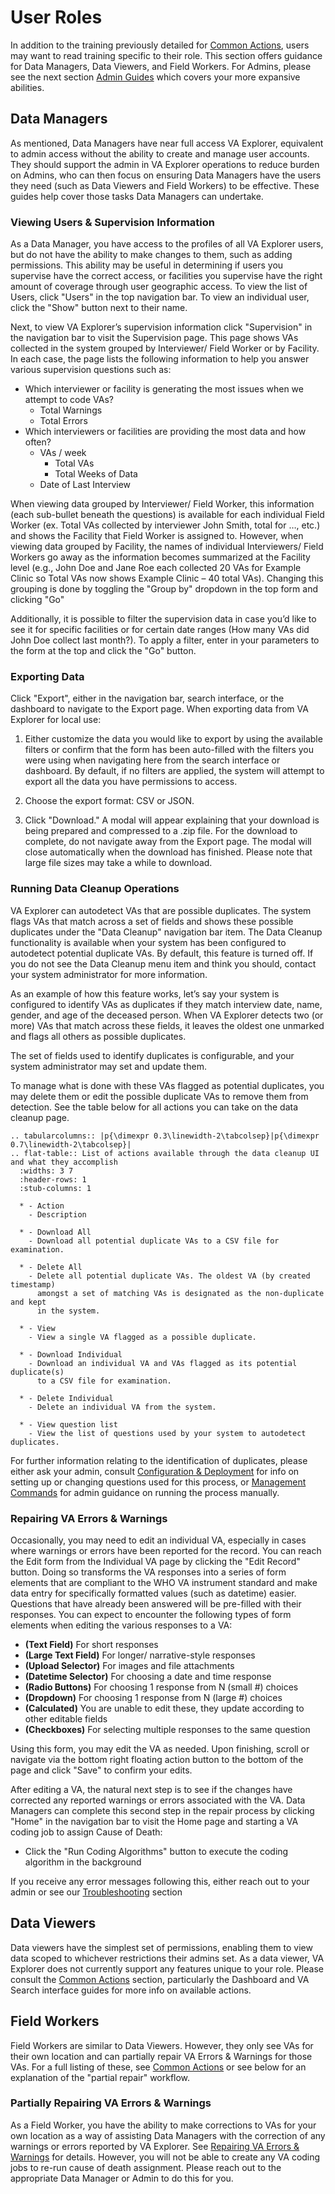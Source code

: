 # User Roles

In addition to the training previously detailed for [Common Actions](general/common_actions),
users may want to read training specific to their role. This section offers guidance
for Data Managers, Data Viewers, and Field Workers. For Admins, please see the
next section [Admin Guides](admin_guides) which covers your more expansive abilities.

## Data Managers

As mentioned, Data Managers have near full access VA Explorer, equivalent to
admin access without the ability to create and manage user accounts. They should
support the admin in VA Explorer operations to reduce burden on Admins, who can
then focus on ensuring Data Managers have the users they need (such as Data
Viewers and Field Workers) to be effective. These guides help cover those tasks
Data Managers can undertake.

### Viewing Users & Supervision Information

As a Data Manager, you have access to the profiles of all VA Explorer users, but
do not have the ability to make changes to them, such as adding permissions. This
ability may be useful in determining if users you supervise have the correct
access, or facilities you supervise have the right amount of coverage through
user geographic access. To view the list of Users, click "Users" in the top
navigation bar. To view an individual user, click the "Show" button next to
their name.

Next, to view VA Explorer’s supervision information click "Supervision" in the
navigation bar to visit the Supervision page. This page shows VAs collected in
the system grouped by Interviewer/ Field Worker or by Facility. In each case,
the page lists the following information to help you answer various supervision
questions such as:

- Which interviewer or facility is generating the most issues when we attempt to code VAs?
  - Total Warnings
  - Total Errors
- Which interviewers or facilities are providing the most data and how often?
  - VAs / week
    - Total VAs
    - Total Weeks of Data
  - Date of Last Interview

When viewing data grouped by Interviewer/ Field Worker, this information (each
sub-bullet beneath the questions) is available for each individual Field Worker
(ex. Total VAs collected by interviewer John Smith, total for …, etc.) and shows
the Facility that Field Worker is assigned to. However, when viewing data grouped
by Facility, the names of individual Interviewers/ Field Workers go away as the
information becomes summarized at the Facility level (e.g., John Doe and Jane
Roe each collected 20 VAs for Example Clinic so Total VAs now shows Example
Clinic – 40 total VAs). Changing this grouping is done by toggling the "Group by"
dropdown in the top form and clicking "Go"

Additionally, it is possible to filter the supervision data in case you’d like
to see it for specific facilities or for certain date ranges (How many VAs did
John Doe collect last month?). To apply a filter, enter in your parameters to
the form at the top and click the "Go" button.

### Exporting Data

Click "Export", either in the navigation bar, search interface, or the dashboard
to navigate to the Export page. When exporting data from VA Explorer for local use:

1. Either customize the data you would like to export by using the available
filters or confirm that the form has been auto-filled with the filters you were
using when navigating here from the search interface or dashboard. By default,
if no filters are applied, the system will attempt to export all the data you
have permissions to access.

1. Choose the export format: CSV or JSON.

1. Click "Download." A modal will appear explaining that your download is being
prepared and compressed to a .zip file. For the download to complete, do not
navigate away from the Export page. The modal will close automatically when the
download has finished. Please note that large file sizes may take a while to download.

### Running Data Cleanup Operations

VA Explorer can autodetect VAs that are possible duplicates. The system flags
VAs that match across a set of fields and shows these possible duplicates under
the "Data Cleanup" navigation bar item. The Data Cleanup functionality is
available when your system has been configured to autodetect potential duplicate
VAs. By default, this feature is turned off. If you do not see the Data Cleanup
menu item and think you should, contact your system administrator for more
information.

As an example of how this feature works, let’s say your system is configured to
identify VAs as duplicates if they match interview date, name, gender, and age
of the deceased person. When VA Explorer detects two (or more) VAs that match
across these fields, it leaves the oldest one unmarked and flags all others as
possible duplicates.

The set of fields used to identify duplicates is configurable, and your system
administrator may set and update them.

To manage what is done with these VAs flagged as potential duplicates, you may
delete them or edit the possible duplicate VAs to remove them from detection.
See the table below for all actions you can take on the data cleanup page.

````{eval-rst}
.. tabularcolumns:: |p{\dimexpr 0.3\linewidth-2\tabcolsep}|p{\dimexpr 0.7\linewidth-2\tabcolsep}|
.. flat-table:: List of actions available through the data cleanup UI and what they accomplish
  :widths: 3 7
  :header-rows: 1
  :stub-columns: 1

  * - Action
    - Description

  * - Download All
    - Download all potential duplicate VAs to a CSV file for examination.

  * - Delete All
    - Delete all potential duplicate VAs. The oldest VA (by created timestamp)
      amongst a set of matching VAs is designated as the non-duplicate and kept
      in the system.

  * - View
    - View a single VA flagged as a possible duplicate.

  * - Download Individual
    - Download an individual VA and VAs flagged as its potential duplicate(s)
      to a CSV file for examination.

  * - Delete Individual
    - Delete an individual VA from the system.

  * - View question list
    - View the list of questions used by your system to autodetect duplicates.
````

For further information relating to the identification of duplicates, please
either ask your admin, consult [Configuration & Deployment](../usage/getting_started/config)
for info on setting up or changing questions used for this process, or
[Management Commands](admin_guides.md#management-commands) for admin guidance on
running the process manually.

### Repairing VA Errors & Warnings

Occasionally, you may need to edit an individual VA, especially in cases where
warnings or errors have been reported for the record. You can reach the Edit
form from the Individual VA page by clicking the "Edit Record" button. Doing so
transforms the VA responses into a series of form elements that are compliant to
the WHO VA instrument standard and make data entry for specifically formatted
values (such as datetime) easier. Questions that have already been answered will
be pre-filled with their responses. You can expect to encounter the following
types of form elements when editing the various responses to a VA:

- **(Text Field)** For short responses
- **(Large Text Field)** For longer/ narrative-style responses
- **(Upload Selector)** For images and file attachments
- **(Datetime Selector)** For choosing a date and time response
- **(Radio Buttons)** For choosing 1 response from N (small #) choices
- **(Dropdown)** For choosing 1 response from N (large #) choices
- **(Calculated)** You are unable to edit these, they update according to other editable fields
- **(Checkboxes)** For selecting multiple responses to the same question

Using this form, you may edit the VA as needed. Upon finishing, scroll or
navigate via the bottom right floating action button to the bottom of the page
and click "Save" to confirm your edits.

After editing a VA, the natural next step is to see if the changes have corrected
any reported warnings or errors associated with the VA. Data Managers can complete
this second step in the repair process by clicking "Home" in the navigation bar
to visit the Home page and starting a VA coding job to assign Cause of Death:

- Click the "Run Coding Algorithms" button to execute the coding algorithm in
the background

If you receive any error messages following this, either reach out to your admin
or see our [Troubleshooting](#troubleshooting) section

## Data Viewers

Data viewers have the simplest set of permissions, enabling them to view data
scoped to whichever restrictions their admins set. As a data viewer, VA Explorer
does not currently support any features unique to your role. Please consult the
[Common Actions](general/common_actions) section, particularly the Dashboard and VA Search interface
guides for more info on available actions.

## Field Workers

Field Workers are similar to Data Viewers. However, they only see VAs for their 
own location and can partially repair VA Errors & Warnings for those VAs. For a 
full listing of these, see [Common Actions](general/common_actions) or see below
for an explanation  of the "partial repair" workflow.

### Partially Repairing VA Errors & Warnings

As a Field Worker, you have the ability to make corrections to VAs for your own 
location as a way of assisting Data Managers with the correction of any warnings 
or errors reported by VA Explorer. See [Repairing VA Errors & Warnings](#repairing-va-errors--warnings)
for details. However, you will not be able to create any VA coding jobs to re-run 
cause of death assignment. Please reach out to the appropriate Data Manager or 
Admin to do this for you.


